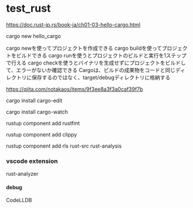 # test_rust

https://doc.rust-jp.rs/book-ja/ch01-03-hello-cargo.html

cargo new hello_cargo

cargo newを使ってプロジェクトを作成できる
cargo buildを使ってプロジェクトをビルドできる
cargo runを使うとプロジェクトのビルドと実行を1ステップで行える
cargo checkを使うとバイナリを生成せずにプロジェクトをビルドして、エラーがないか確認できる
Cargoは、ビルドの成果物をコードと同じディレクトリに保存するのではなく、target/debugディレクトリに格納する

https://qiita.com/notakaos/items/9f3ee8a3f3a0caf39f7b

cargo install cargo-edit

cargo install cargo-watch

rustup component add rustfmt

rustup component add clippy

rustup component add rls rust-src rust-analysis

### vscode extension

rust-analyzer

#### debug

CodeLLDB



